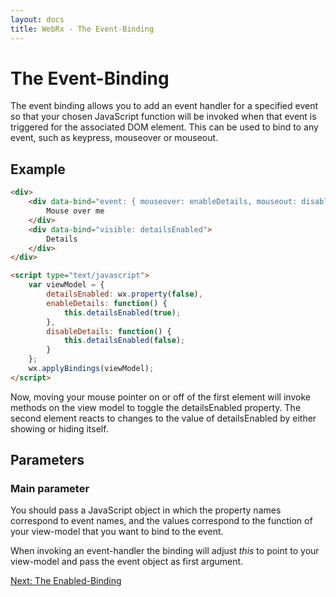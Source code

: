 ```yaml
---
layout: docs
title: WebRx - The Event-Binding
---
```

# The Event-Binding

The event binding allows you to add an event handler for a specified event so that your chosen JavaScript function will be 
invoked when that event is triggered for the associated DOM element. This can be used to bind to any event, 
such as keypress, mouseover or mouseout.

## Example

```html
<div>
    <div data-bind="event: { mouseover: enableDetails, mouseout: disableDetails }">
        Mouse over me
    </div>
    <div data-bind="visible: detailsEnabled">
        Details
    </div>
</div>
```
 
```html
<script type="text/javascript">
    var viewModel = {
        detailsEnabled: wx.property(false),
        enableDetails: function() {
            this.detailsEnabled(true);
        },
        disableDetails: function() {
            this.detailsEnabled(false);
        }
    };
    wx.applyBindings(viewModel);
</script>
```

Now, moving your mouse pointer on or off of the first element will invoke methods on the view model to 
toggle the detailsEnabled property. The second element reacts to changes to the value of detailsEnabled 
by either showing or hiding itself.

## Parameters

### Main parameter

You should pass a JavaScript object in which the property names correspond to event names, and 
the values correspond to the function of your view-model that you want to bind to the event.

When invoking an event-handler the binding will adjust *this* to point to your view-model and 
pass the event object as first argument.

<a class="next-topic" href="/docs/enabled-binding.html#start">Next: The Enabled-Binding</a>